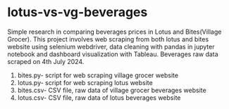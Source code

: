 # lotus-vs-vg-beverages
Simple research in comparing beverages prices in Lotus and Bites(Village Grocer). This project involves web scraping from both lotus and bites website using selenium webdriver, data cleaning with pandas in jupyter notebook and dashboard visualization with Tableau. Beverages raw data scraped on 4th July 2024.

1. bites.py- script for web scraping village grocer website
2. lotus.py- script for web scraping lotus website
3. bites.csv- CSV file, raw data of village grocer beverages website
4. lotus.csv- CSV file, raw data of lotus beverages website
